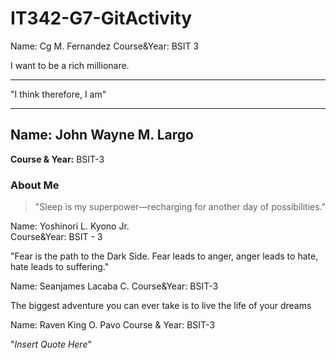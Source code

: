 # IT342-G7-GitActivity



Name: Cg M. Fernandez
Course&Year: BSIT 3  

I want to be a rich millionare. 
***
"I think therefore, I am"
***

## Name: John Wayne M. Largo
**Course & Year:** BSIT-3

### About Me
> "Sleep is my superpower—recharging for another day of possibilities."


Name: Yoshinori L. Kyono Jr.  
Course&Year: BSIT - 3

"Fear is the path to the Dark Side. Fear leads to anger, anger leads to hate, hate leads to suffering."


Name: Seanjames Lacaba C.
Course&Year: BSIT-3


The biggest adventure you can ever take is to live the life of your dreams

Name: Raven King O. Pavo
Course & Year: BSIT-3

"*Insert Quote Here*"

